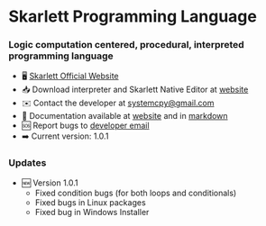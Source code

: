 # Skarlett Programming Language


### Logic computation centered, procedural, interpreted programming language

*   🖥️  [Skarlett Official Website](http://skarlett-language.github.io/)
*   📥  Download interpreter and Skarlett Native Editor at [website](https://skarlett-language.github.io)
*   ✉️  Contact the developer at [systemcpy@gmail.com](mailto:systemcpy@gmail.com)
*   📄  Documentation available at [website](http://skarlett-language.github.io/) and in [markdown](https://github.com/skarlett-language/SkarlettDocumentation#readme)
*   🆘  Report bugs to [developer email](mailto:systemcpy@gmail.com)
*   ➡️  Current version: 1.0.1


### Updates
  * 🆕 Version 1.0.1
    * Fixed condition bugs (for both loops and conditionals)
    * Fixed bugs in Linux packages  
    * Fixed bug in Windows Installer 

